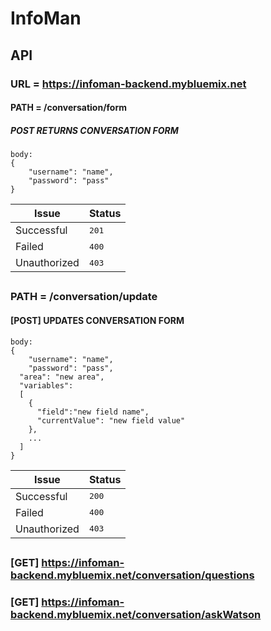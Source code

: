 # InfoMan
## API
### URL = https://infoman-backend.mybluemix.net
#### **PATH = /conversation/form**
##### **POST**  ***RETURNS CONVERSATION FORM***
```
body:
{
	"username": "name",
	"password": "pass"
}
```
Issue    | Status
-------- | ---
Successful| <kbd>201</kbd>
Failed    | <kbd>400</kbd>
Unauthorized | <kbd>403</kbd>
##
### **PATH = /conversation/update**
#### **[POST]**  UPDATES CONVERSATION FORM
```
body:
{
	"username": "name",
	"password": "pass",
  "area": "new area",
  "variables": 
  [
    { 
      "field":"new field name",
      "currentValue": "new field value"
    },
    ...
  ]
}
```
Issue    | Status
-------- | ---
Successful| <kbd>200</kbd>
Failed    | <kbd>400</kbd>
Unauthorized | <kbd>403</kbd>
##
### [GET] https://infoman-backend.mybluemix.net/conversation/questions
### [GET] https://infoman-backend.mybluemix.net/conversation/askWatson
